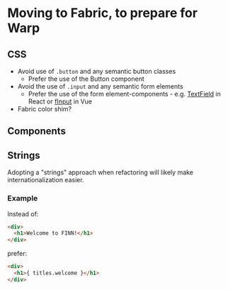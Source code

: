 # Moving to Fabric, to prepare for Warp

## CSS

- Avoid use of `.button` and any semantic button classes
  - Prefer the use of the Button component
- Avoid the use of `.input` and any semantic form elements
  - Prefer the use of the form element-components - e.g. [TextField](https://react.fabric-ds.io/textfield) in React or [fInput](https://vue.fabric-ds.io/forms) in Vue
- Fabric color shim?

## Components

## Strings

Adopting a "strings" approach when refactoring will likely make internationalization easier.

### Example

Instead of:

```html
<div>
  <h1>Welcome to FINN!</h1>
</div>
```

prefer:

```html
<div>
  <h1>{ titles.welcome }</h1>
</div>
```
